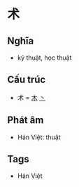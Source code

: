 # 术

## Nghĩa

* kỹ thuật, học thuật

## Cấu trúc
* 术 = [木](木.md) [丶](丶.md)

## Phát âm

* Hán Việt: thuật

## Tags
* Hán Việt

<script>window.HANZI_FIELD='术';</script>
